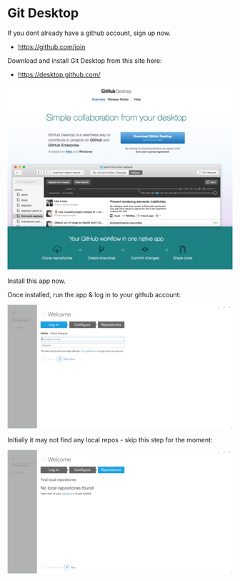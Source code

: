 # Git Desktop

If you dont already have a github account, sign up now.

- <https://github.com/join>

Download and install Git Desktop from this site here:

- <https://desktop.github.com/>

![](img/26.png)

Install this app now. 

Once installed, run the app & log in to your github account:

![](img/27.png)

Initially it may not find any local repos - skip this step for the moment:

![](img/28.png)